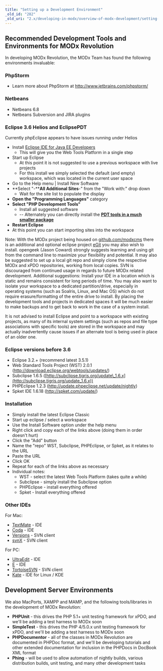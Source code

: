 ```yaml
---
title: "Setting up a Development Environment"
_old_id: "282"
_old_uri: "2.x/developing-in-modx/overview-of-modx-development/setting-up-a-development-environment"
---
```


## Recommended Development Tools and Environments for MODx Revolution

In developing MODx Revolution, the MODx Team has found the following environments invaluable:

### PhpStorm

- Learn more about PhpStorm at <http://www.jetbrains.com/phpstorm/>

### Netbeans

- Netbeans 6.8
- Netbeans Subversion and JIRA plugins

### Eclipse 3.6 Helios and EclipsePDT

Currently phpEclipse appears to have issues running under Helios

- Install [Eclipse IDE for Java EE Developers](http://www.eclipse.org/downloads/packages/eclipse-ide-java-ee-developers/heliosr)
  - This will give you the Web Tools Platform in a single step
- Start up Eclipse 
  - At this point it is not suggested to use a previous workspace with live projects
  - For this install we simply selected the default (and empty) workspace, which was located in the current user space
- Go to the Help menu | Install New Software
- **Select "-****All Additional Sites**-" from the "Work with:" drop down 
  - Wait for the site list to populate the display
- **Open the "Programming Languages"** category
- **Select "PHP Development Tools"**
  - Install all suggested software
  - -- Alternately you can directly install the **[PDT tools in a much smaller package](http://www.eclipse.org/downloads/packages/eclipse-php-developers/heliosr)**
- **Restart Eclipse**
- At this point you can start importing sites into the workspace

Note: With the MODx project being housed on [github.com/modxcms](http://github.com/modxcms) there is an additional and optional eclipse project [eGit](http://www.eclipse.org/egit/) you may also wish to install. opengeek (Jason Coward) strongly suggests learning and using git from the command line to maximize your flexibility and potential. It may also be suggested to set up a local git repo and simply clone the respective MODx and xPDO repositories, working from local copies. SVN is discouraged from continued usage in regards to future MODx related development. Additional suggestions: Install your IDE in a location which is static and remains consistent for long periods of time. You may also want to isolate your workspace to a dedicated partition/drive, especially in operating systems (such as Soalris, Linux, and Mac OS) which do not require erasure/formatting of the entire drive to install. By placing the development tools and projects in dedicated spaces it will be much easier to make backups and to get back to work in the case of a system install.

It is not advised to install Eclipse and point to a workspace with existing projects, as many of its internal system settings (such as repos and file type associations with specific tools) are stored in the workspace and may actually inadvertently cause issues if an alternate tool is being used in place of an older one.



### Eclipse versions before 3.6

- Eclipse 3.2.+ (recommend latest 3.5.1)
- Web Standard Tools Project (WST) 2.0.1 (<http://download.eclipse.org/webtools/updates/>)
- Subclipse 1.6.5 ([http://subclipse.tigris.org/update\_1.6.x](http://subclipse.tigris.org/update_1.6.x))
- PHPEclipse 1.2.3 (<http://update.phpeclipse.net/update/nightly>)
- Spket IDE 1.6.18 (<http://spket.com/update/>)

### Installation

- Simply install the latest Eclipse Classic
- Start up eclipse / select a workspace
- Use the Install Software option under the help menu
- Right click and copy each of the links above (doing them in order doesn't hurt)
- Click the "Add" button
- Name the "repo" WST, Subclipse, PHPEclipse, or Spket, as it relates to the URL
- Paste the URL
- Click OK
- Repeat for each of the links above as necessary
- Individual notes: 
  - WST - select the latest Web Tools Platform (takes quite a while)
  - Subclipse - simply install the Subclipse option
  - PHPEclipse - install everything offered
  - Spket - Install everything offered

### Other IDEs

For Mac:

- [TextMate](http://macromates.com/) - IDE
- [Coda](http://www.panic.com/coda/) - IDE
- [Versions](http://versionsapp.com/) - SVN client
- [svnX](http://www.lachoseinteractive.net/en/community/subversion/svnx/) - SVN client

For PC:

- [UltraEdit](http://www.ultraedit.com/) - IDE
- [E](http://www.e-texteditor.com/) - IDE
- [TortoiseSVN](http://tortoisesvn.tigris.org/) - SVN client
- [Kate](http://kate-editor.org/ "a MDI text editor application (Linux)") - IDE for Linux / KDE

## Development Server Environments

We also MacPorts, XAMPP and MAMP, and the following tools/libraries in the development of MODx Revolution:

- **PHPUnit** - this drives the PHP 5.1+ unit testing framework for xPDO, and we'll be adding a test harness to MODx soon
- **SimpleTest** - this drives the PHP 4/5.0.x unit testing framework for xPDO, and we'll be adding a test harness to MODx soon
- **PHPDocumentor** - all of the classes in MODx Revolution are documented in PHPDoc format, and we'll be developing tutorials and other extended documentation for inclusion in the PHPDocs in DocBook XML format
- **Phing** - will be used to allow automation of nightly builds, various distribution builds, unit testing, and many other development tasks